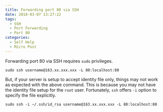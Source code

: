 ```yaml
---
title: Forwarding port 80 via SSH
date: 2018-03-07 13:27:22
tags:
  - SSH
  - Port Forwarding
  - Port 80
categories:
  - Self Help
  - Micro Post
---
```



Forwarding port 80 via SSH requires `sudo` privileges.

```shell
sudo ssh username@163.xx.xxx.xxx -L 80:localhost:80
```

But, if your server is setup to accept identity file only, things may not work as expected with the above command. This is because you may not have the identity file setup for the `root` user. Fortunately, `ssh` offers `-i` option to specify the file explicitly.


```shell
sudo ssh -i ~/.ssh/id_rsa username@163.xx.xxx.xxx -L 80:localhost:80
```
